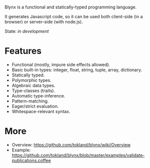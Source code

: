 Blynx is a functional and statically-typed programming language. 

It generates Javascript code, so it can be used both client-side (in a browser) or server-side (with node.js).

State: _in development_

# Features

* Functional (mostly, impure side effects allowed).
* Basic built-in types: integer, float, string, tuple, array, dictionary.
* Statically typed.
* Polymorphic types.
* Algebraic data types.
* Type-classes (traits).
* Automatic type-inference.
* Pattern-matching.
* Eager/strict evaluation.
* Whitespace-relevant syntax.

# More

* Overview: https://github.com/tokland/blynx/wiki/Overview
* Example: https://github.com/tokland/blynx/blob/master/examples/validate-publications.coffee
